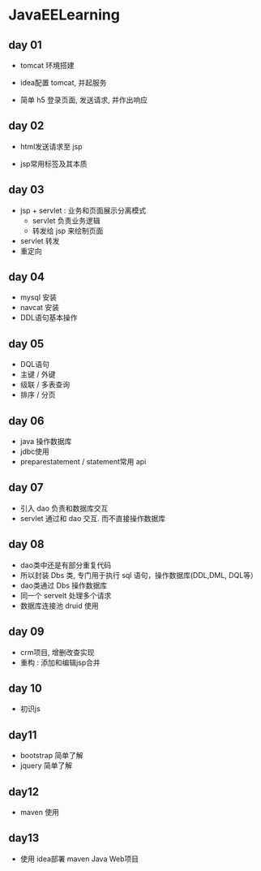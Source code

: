 # JavaEELearning



## day 01

- tomcat 环境搭建

- idea配置 tomcat, 并起服务

- 简单 h5 登录页面, 发送请求, 并作出响应

  


## day 02
- html发送请求至 jsp

- jsp常用标签及其本质

  

## day 03
- jsp + servlet : 业务和页面展示分离模式
  - servlet 负责业务逻辑
  - 转发给 jsp 来绘制页面
- servlet 转发
- 重定向



## day 04

- mysql 安装
- navcat 安装
- DDL语句基本操作



## day 05

- DQL语句
- 主键 / 外键
- 级联 / 多表查询
- 排序 / 分页



## day 06

- java 操作数据库
- jdbc使用
- preparestatement / statement常用 api



## day 07

- 引入 dao 负责和数据库交互
- servlet 通过和 dao 交互. 而不直接操作数据库



## day 08

- dao类中还是有部分重复代码
- 所以封装 Dbs 类, 专门用于执行 sql 语句，操作数据库(DDL,DML, DQL等）
- dao类通过 Dbs 操作数据库
- 同一个 servelt 处理多个请求
- 数据库连接池 druid 使用



## day 09

- crm项目, 增删改查实现
- 重构 : 添加和编辑jsp合并



## day 10

- 初识js



## day11

- bootstrap 简单了解
- jquery 简单了解



## day12

- maven 使用



## day13

- 使用 idea部署 maven Java Web项目





